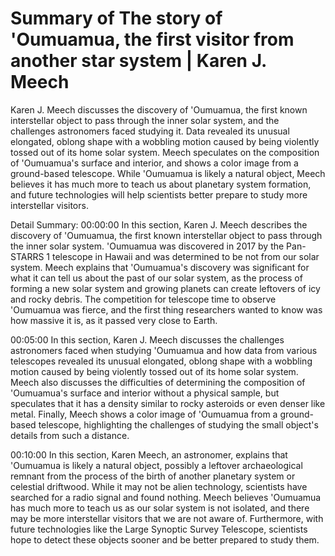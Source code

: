 # Summary of The story of 'Oumuamua, the first visitor from another star system | Karen J. Meech

Karen J. Meech discusses the discovery of 'Oumuamua, the first known interstellar object to pass through the inner solar system, and the challenges astronomers faced studying it. Data revealed its unusual elongated, oblong shape with a wobbling motion caused by being violently tossed out of its home solar system. Meech speculates on the composition of 'Oumuamua's surface and interior, and shows a color image from a ground-based telescope. While 'Oumuamua is likely a natural object, Meech believes it has much more to teach us about planetary system formation, and future technologies will help scientists better prepare to study more interstellar visitors.

Detail Summary: 
00:00:00
In this section, Karen J. Meech describes the discovery of 'Oumuamua, the first known interstellar object to pass through the inner solar system. 'Oumuamua was discovered in 2017 by the Pan-STARRS 1 telescope in Hawaii and was determined to be not from our solar system. Meech explains that 'Oumuamua's discovery was significant for what it can tell us about the past of our solar system, as the process of forming a new solar system and growing planets can create leftovers of icy and rocky debris. The competition for telescope time to observe 'Oumuamua was fierce, and the first thing researchers wanted to know was how massive it is, as it passed very close to Earth.

00:05:00
In this section, Karen J. Meech discusses the challenges astronomers faced when studying 'Oumuamua and how data from various telescopes revealed its unusual elongated, oblong shape with a wobbling motion caused by being violently tossed out of its home solar system. Meech also discusses the difficulties of determining the composition of 'Oumuamua's surface and interior without a physical sample, but speculates that it has a density similar to rocky asteroids or even denser like metal. Finally, Meech shows a color image of 'Oumuamua from a ground-based telescope, highlighting the challenges of studying the small object's details from such a distance.

00:10:00
In this section, Karen Meech, an astronomer, explains that 'Oumuamua is likely a natural object, possibly a leftover archaeological remnant from the process of the birth of another planetary system or celestial driftwood. While it may not be alien technology, scientists have searched for a radio signal and found nothing. Meech believes 'Oumuamua has much more to teach us as our solar system is not isolated, and there may be more interstellar visitors that we are not aware of. Furthermore, with future technologies like the Large Synoptic Survey Telescope, scientists hope to detect these objects sooner and be better prepared to study them.

